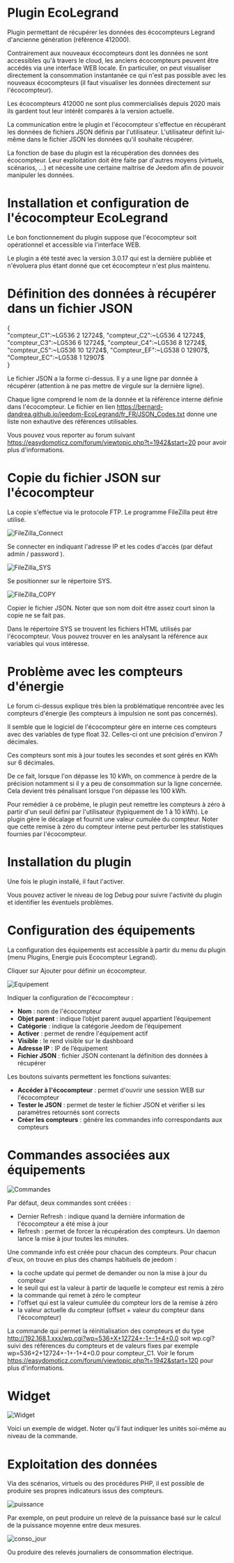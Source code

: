 # Plugin EcoLegrand

Plugin permettant de récupérer les données des écocompteurs Legrand d'ancienne génération (référence 412000). 

Contrairement aux nouveaux écocompteurs dont les données ne sont accessibles qu'à travers le cloud, les anciens écocompteurs peuvent être accédés via une interface WEB locale. En particulier, on peut visualiser directement la consommation instantanée ce qui n'est pas possible avec les nouveaux écocompteurs (il faut visualiser les données directement sur l'écocompteur).

Les écocompteurs 412000 ne sont plus commercialisés depuis 2020 mais ils gardent tout leur intérêt comparés à la version actuelle.

La communication entre le plugin et l'écocompteur s'effectue en récupérant les données de fichiers JSON définis par l'utilisateur. L'utilisateur définit lui-même dans le fichier JSON les données qu'il souhaite récupérer.

La fonction de base du plugin est la récupération des données des écocompteur. Leur exploitation doit être faite par d'autres moyens (virtuels, scénarios, ...) et nécessite une certaine maitrise de Jeedom afin de pouvoir manipuler les données.

# Installation et configuration de l'écocompteur EcoLegrand

Le bon fonctionnement du plugin suppose que l'écocompteur soit opérationnel et accessible via l'interface WEB.

Le plugin a été testé avec la  version 3.0.17 qui est la dernière publiée et n'évoluera plus étant donné que cet écocompteur n'est plus maintenu.

# Définition des données à récupérer dans un fichier JSON

{  
"compteur_C1":~LG536 2 12724$,  
"compteur_C2":~LG536 4 12724$,  
"compteur_C3":~LG536 6 12724$,  
"compteur_C4":~LG536 8 12724$,  
"compteur_C5":~LG536 10 12724$,  
"Compteur_EF":~LG538 0 12907$,  
"Compteur_EC":~LG538 1 12907$  
}

Le fichier JSON a la forme ci-dessus. Il y a une ligne par donnée à récupérer (attention à ne pas mettre de virgule sur la dernière ligne).

Chaque ligne comprend le nom de la donnée et la référence interne définie dans l'écocompteur. Le fichier en lien <https://bernard-dandrea.github.io/jeedom-EcoLegrand/fr_FR/JSON_Codes.txt> donne une liste non exhautive des références utilisables.

Vous pouvez vous reporter au forum suivant <https://easydomoticz.com/forum/viewtopic.php?t=1942&start=20> pour avoir plus d'informations.

# Copie du fichier JSON sur l'écocompteur

La copie s'effectue via le protocole FTP. Le programme FileZilla peut être utilisé.

![FileZilla_Connect](../images/FileZilla_Connect.png)

Se connecter en indiquant l'adresse IP et les codes d'accès (par défaut admin / password ).

![FileZilla_SYS](../images/FileZilla_SYS.png)

Se positionner sur le répertoire SYS.

![FileZilla_COPY](../images/FileZilla_COPY.png)

Copier le fichier JSON. Noter que son nom doit être assez court sinon la copie ne se fait pas.

Dans le répertoire SYS se trouvent les fichiers HTML utilisés par l'écocompteur. Vous pouvez trouver en les analysant la référence aux variables qui vous intéresse.

# Problème avec les compteurs d'énergie

Le forum ci-dessus explique très bien la problématique rencontrée avec les compteurs d'énergie (les compteurs à impulsion ne sont pas concernés).

Il semble que le logiciel de l'écocompteur gère en interne ces compteurs avec des variables de type float 32. Celles-ci ont une précision d'environ 7 décimales.

Ces compteurs sont mis à jour toutes les secondes et sont gérés en KWh sur 6 décimales.

De ce fait, lorsque l'on dépasse les 10 kWh, on commence à perdre de la précision notamment si il y a peu de consommation sur la ligne concernée. Cela devient très pénalisant lorsque l'on dépasse les 100 kWh.

Pour remédier à ce probème, le plugin peut remettre les compteurs à zéro à partir d'un seuil défini par l'utilisateur (typiquement de 1 à 10 kWh). Le plugin gère le décalage et fournit une valeur cumulée du compteur. Noter que cette remise à zéro du compteur interne peut perturber les statistiques fournies par l'écocompteur. 

# Installation du plugin

Une fois le plugin installé, il faut l'activer.

Vous pouvez activer le niveau de log Debug pour suivre l'activité du plugin et identifier les éventuels problèmes.

# Configuration des équipements

La configuration des équipements est accessible à partir du menu du plugin (menu Plugins, Energie puis Ecocompteur Legrand). 

Cliquer sur Ajouter pour définir un écocompteur.

![Equipement](../images/Equipement.png)

Indiquer la configuration de l'écocompteur :

-   **Nom** : nom de l'écocompteur
-   **Objet parent** : indique l’objet parent auquel appartient l’équipement
-   **Catégorie** : indique la catégorie Jeedom de l’équipement
-   **Activer** : permet de rendre l'équipement actif
-   **Visible** : le rend visible sur le dashboard
-   **Adresse IP** : IP de l’équipement
-   **Fichier JSON** : fichier JSON contenant la définition des données à récupérer

Les boutons suivants permettent les fonctions suivantes:

-   **Accéder à l'écocompteur** : permet d'ouvrir une session WEB sur l'écocompteur
-   **Tester le JSON** : permet de tester le fichier JSON et vérifier si les paramètres retournés sont corrects
-   **Créer les compteurs** : génére les commandes info correspondants aux compteurs

# Commandes associées aux équipements

![Commandes](../images/Commandes.png)

Par défaut, deux commandes sont créées :

- Dernier Refresh : indique quand la dernière information de l'écocompteur a été mise à jour
- Refresh : permet de forcer la récupération des compteurs. Un daemon lance la mise à jour toutes les minutes.

Une commande info est créée pour chacun des compteurs. Pour chacun d'eux, on trouve en plus des champs habituels de jeedom :

- la coche update qui permet de demander ou non la mise à jour du compteur
- le seuil qui est la valeur à partir de laquelle le compteur est remis à zéro
- la commande qui remet à zéro le compteur
- l'offset qui est la valeur cumulée du compteur lors de la remise à zéro
- la valeur actuelle du compteur (offset + valeur du compteur dans l'écocompteur)

La commande qui permet la réinitialisation des compteurs et du type http://192.168.1.xxx/wp.cgi?wp=536+X+12724+-1+-1+4+0.0 soit wp.cgi? suivi des références du compteurs et de valeurs fixes par exemple wp=536+2+12724+-1+-1+4+0.0 pour compteur_C1. Voir le forum <https://easydomoticz.com/forum/viewtopic.php?t=1942&start=120> pour plus d'informations.

# Widget

![Widget](../images/Widget.png)

Voici un exemple de widget. Noter qu'il faut indiquer les unités soi-même au niveau de la commande. 

# Exploitation des données

Via des scénarios, virtuels ou des procédures PHP, il est possible de produire ses propres indicateurs issus des compteurs.

![puissance](../images/puissance.png)

Par exemple, on peut produire un relevé de la puissance basé sur le calcul de la puissance moyenne entre deux mesures.

![conso_jour](../images/conso_jour.png)

Ou produire des relevés journaliers de consommation électrique.

